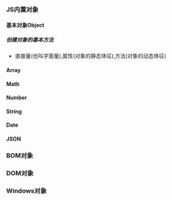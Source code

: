 ###  JS内置对象

####  基本对象Object

#####  创建对象的基本方法

- 直接量(也叫字面量),属性(对象的静态体征),方法(对象的动态体征)

####  Array

####  Math

####  Number

####  String

####  Date

####  JSON





###  BOM对象



###  DOM对象



###  Windows对象



